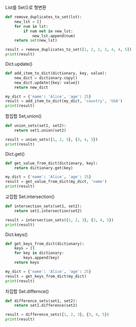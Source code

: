 List를 Set으로 형변환

```python
def remove_duplicates_to_set(lst):
    new_lst = []
    for num in lst:
        if num not in new_lst:
            new_lst.append(num)
    return set(new_lst)

result = remove_duplicates_to_set([1, 2, 2, 3, 4, 4, 5])
print(result)
```

Dict.update()

```python
def add_item_to_dict(dictionary, key, value):
    new_dict = dictionary.copy()
    new_dict.update({key: value})
    return new_dict

my_dict = {'name': 'Alice', 'age': 25}
result = add_item_to_dict(my_dict, 'country', 'USA')
print(result)
```

합집합 Set,union()

```python
def union_sets(set1, set2):
    return set1.union(set2)

result = union_sets({1, 2, 3}, {3, 4, 5})
print(result)
```

Dict.get()

```python
def get_value_from_dict(dictionary, key):
    return dictionary.get(key)

my_dict = {'name': 'Alice', 'age': 25}
result = get_value_from_dict(my_dict, 'name')
print(result)
```

교집합 Set.intersection()

```python
def intersection_sets(set1, set2):
    return set1.intersection(set2)

result = intersection_sets({1, 2, 3}, {3, 4, 5})
print(result)
```

Dict.keys()

```python
def get_keys_from_dict(dictionary):
    keys = []
    for key in dictionary:
        keys.append(key)
    return keys

my_dict = {'name': 'Alice', 'age': 25}
result = get_keys_from_dict(my_dict)
print(result)
```

차집합 Set.differnce()

```python
def difference_sets(set1, set2):
    return set1.difference(set2)

result = difference_sets({1, 2, 3}, {3, 4, 5})
print(result)
```

